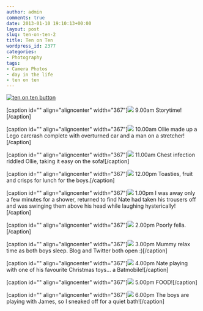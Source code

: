 ```yaml
---
author: admin
comments: true
date: 2013-01-10 19:10:13+00:00
layout: post
slug: ten-on-ten-2
title: Ten on Ten
wordpress_id: 2377
categories:
- Photography
tags:
- Camera Photos
- day in the life
- ten on ten
---
```


[![ten on ten button](http://i1116.photobucket.com/albums/k578/rebagough/Screenshot2010-10-11at110042AM.png)](http://www.rebekahgough.blogspot.com/)

[caption id="" align="aligncenter" width="367"]![](http://distilleryimage6.s3.amazonaws.com/2751fb7e5b0f11e2baac22000a1fbda6_7.jpg) 9.00am Storytime![/caption]

[caption id="" align="aligncenter" width="367"]![](http://distilleryimage5.s3.amazonaws.com/c375cc825b1011e291b222000a1f98fa_7.jpg) 10.00am Ollie made up a Lego carcrash complete with overturned car and a man on a stretcher![/caption]

[caption id="" align="aligncenter" width="367"]![](http://distilleryimage5.s3.amazonaws.com/960a67cc5b1911e2a7d622000a9e298f_7.jpg) 11.00am Chest infection riddled Ollie, taking it easy on the sofa![/caption]

[caption id="" align="aligncenter" width="367"]![](http://distilleryimage10.s3.amazonaws.com/60f5570e5b1e11e28d7d22000a1f981a_7.jpg) 12.00pm Toasties, fruit and crisps for lunch for the boys.[/caption]

[caption id="" align="aligncenter" width="367"]![](http://distilleryimage11.s3.amazonaws.com/7c65c3c45b2911e29dbc22000a1f9e59_7.jpg) 1.00pm I was away only a few minutes for a shower, returned to find Nate had taken his trousers off and was swinging them above his head while laughing hysterically![/caption]

[caption id="" align="aligncenter" width="367"]![](http://distilleryimage10.s3.amazonaws.com/87a1406e5b3411e2ac5122000a9f14f8_7.jpg) 2.00pm Poorly fella.[/caption]

[caption id="" align="aligncenter" width="367"]![](http://distilleryimage9.s3.amazonaws.com/8f978c925b3911e2b71122000a9e28e1_7.jpg) 3.00pm Mummy relax time as both boys sleep. Blog and Twitter both open :)[/caption]

[caption id="" align="aligncenter" width="367"]![](http://distilleryimage4.s3.amazonaws.com/80fe43265b4111e283e322000a9f1948_7.jpg) 4.00pm Nate playing with one of his favourite Christmas toys... a Batmobile![/caption]

[caption id="" align="aligncenter" width="367"]![](http://distilleryimage11.s3.amazonaws.com/8b08b67e5b4d11e2b52122000a1fa4b5_7.jpg) 5.00pm FOOD![/caption]

[caption id="" align="aligncenter" width="367"]![](http://distilleryimage8.s3.amazonaws.com/c8c7a5505b4e11e2983d22000a9f199e_7.jpg) 6.00pm The boys are playing with James, so I sneaked off for a quiet bath![/caption]
